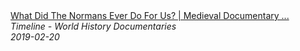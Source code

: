 <!--2024-07-21 00:18:13-->
<div class="yb">
  <a class="nodecor" href="/index.html?istoriya/what_did_the_normans_ever_do_for_us_medieval_documentary_timeline">
    <img class="preview" data-videoid="ZFm6bLG8Uwc" src="https://i.ytimg.com/vi/ZFm6bLG8Uwc/hqdefault.jpg" align="middle" alt="">
  </a>
  <div class="inlbl text">
    <a class="nodecor" href="/index.html?istoriya/what_did_the_normans_ever_do_for_us_medieval_documentary_timeline">What Did The Normans Ever Do For Us? | Medieval Documentary ...</a><br>
    <i class="smaller2">Timeline - World History Documentaries</i><br>
    <i class="smaller3">2019-02-20</i>
  </div>
</div>
